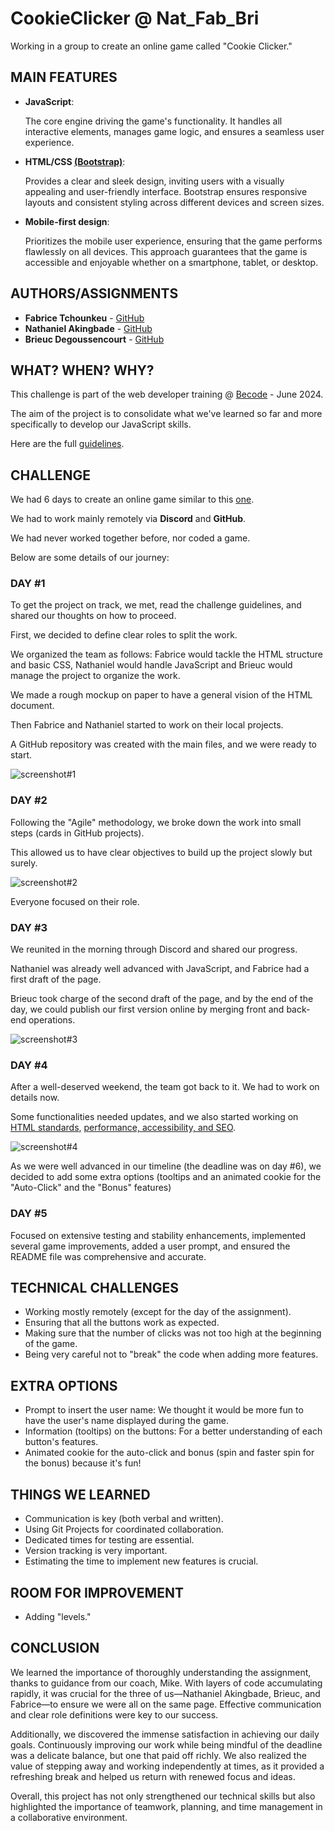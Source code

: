 # CookieClicker @ Nat_Fab_Bri
Working in a group to create an online game called "Cookie Clicker."

## MAIN FEATURES

- **JavaScript**:
  
  The core engine driving the game's functionality. It handles all interactive elements, manages game logic, and ensures a seamless user experience.

- **HTML/CSS [(Bootstrap)](https://getbootstrap.com/docs/5.3/getting-started/introduction/)**:
  
  Provides a clear and sleek design, inviting users with a visually appealing and user-friendly interface. Bootstrap ensures responsive layouts and consistent styling across different devices and screen sizes.

- **Mobile-first design**:
  
  Prioritizes the mobile user experience, ensuring that the game performs flawlessly on all devices. This approach guarantees that the game is accessible and enjoyable whether on a smartphone, tablet, or desktop.

## AUTHORS/ASSIGNMENTS

* **Fabrice Tchounkeu** - [GitHub](https://github.com/fabricetchounkeu)    
* **Nathaniel Akingbade** - [GitHub](https://github.com/NateGithub9)
* **Brieuc Degoussencourt** - [GitHub](https://github.com/brieucdegoussencourt)

## WHAT? WHEN? WHY?

This challenge is part of the web developer training @ [Becode](https://becode.org/fr/) - June 2024.

The aim of the project is to consolidate what we've learned so far and more specifically to develop our JavaScript skills.

Here are the full [guidelines](https://github.com/becodeorg/Swartz-9/blob/main/2.The-Hill/1.Javascript/cookieClicker.md).

## CHALLENGE

We had 6 days to create an online game similar to this [one](https://orteil.dashnet.org/cookieclicker/).

We had to work mainly remotely via **Discord** and **GitHub**.

We had never worked together before, nor coded a game.

Below are some details of our journey:

### DAY #1

To get the project on track, we met, read the challenge guidelines, and shared our thoughts on how to proceed.

First, we decided to define clear roles to split the work.

We organized the team as follows: Fabrice would tackle the HTML structure and basic CSS, Nathaniel would handle JavaScript and Brieuc would manage the project to organize the work.

We made a rough mockup on paper to have a general vision of the HTML document.

Then Fabrice and Nathaniel started to work on their local projects.

A GitHub repository was created with the main files, and we were ready to start.

![screenshot#1](/screenshots/mockup2.jpg)

### DAY #2

Following the "Agile" methodology, we broke down the work into small steps (cards in GitHub projects).

This allowed us to have clear objectives to build up the project slowly but surely.

![screenshot#2](/screenshots/github_project.png)

Everyone focused on their role.

### DAY #3

We reunited in the morning through Discord and shared our progress.

Nathaniel was already well advanced with JavaScript, and Fabrice had a first draft of the page.

Brieuc took charge of the second draft of the page, and by the end of the day, we could publish our first version online by merging front and back-end operations.

![screenshot#3](/screenshots/site.png)

### DAY #4

After a well-deserved weekend, the team got back to it. We had to work on details now.

Some functionalities needed updates, and we also started working on [HTML standards](https://validator.w3.org/), [performance, accessibility, and SEO](https://pagespeed.web.dev/analysis/https-brieucdegoussencourt-github-io-CookieClicker---Nat_Fab_Bri/56jpo2ctct?form_factor=desktop).

![screenshot#4](/screenshots/performance.png)

As we were well advanced in our timeline (the deadline was on day #6), we decided to add some extra options (tooltips and an animated cookie for the "Auto-Click" and the "Bonus" features)

### DAY #5

Focused on extensive testing and stability enhancements, implemented several game improvements, added a user prompt, and ensured the README file was comprehensive and accurate.

## TECHNICAL CHALLENGES

- Working mostly remotely (except for the day of the assignment).
- Ensuring that all the buttons work as expected.
- Making sure that the number of clicks was not too high at the beginning of the game.
- Being very careful not to "break" the code when adding more features.

## EXTRA OPTIONS

- Prompt to insert the user name: We thought it would be more fun to have the user's name displayed during the game.
- Information (tooltips) on the buttons: For a better understanding of each button's features.
- Animated cookie for the auto-click and bonus (spin and faster spin for the bonus) because it's fun!

## THINGS WE LEARNED

- Communication is key (both verbal and written).
- Using Git Projects for coordinated collaboration.
- Dedicated times for testing are essential.
- Version tracking is very important.
- Estimating the time to implement new features is crucial.

## ROOM FOR IMPROVEMENT

- Adding "levels."

## CONCLUSION

We learned the importance of thoroughly understanding the assignment, thanks to guidance from our coach, Mike. With layers of code accumulating rapidly, it was crucial for the three of us—Nathaniel Akingbade, Brieuc, and Fabrice—to ensure we were all on the same page. Effective communication and clear role definitions were key to our success.

Additionally, we discovered the immense satisfaction in achieving our daily goals. Continuously improving our work while being mindful of the deadline was a delicate balance, but one that paid off richly. We also realized the value of stepping away and working independently at times, as it provided a refreshing break and helped us return with renewed focus and ideas.

Overall, this project has not only strengthened our technical skills but also highlighted the importance of teamwork, planning, and time management in a collaborative environment.
